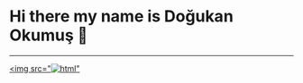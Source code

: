 # Hi there my name is Doğukan Okumuş 👋
<hr> 

<a href="#"><img src="![html](https://user-images.githubusercontent.com/109750560/196694944-32ab6940-fe07-402d-8c3e-04638adfd1aa.svg)"</a>





                       

